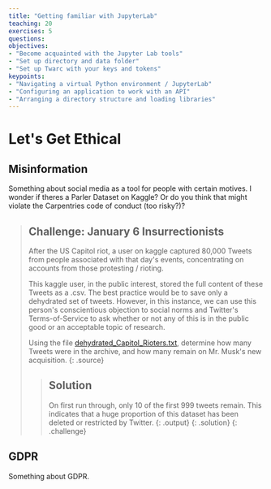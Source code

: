 ```yaml
---
title: "Getting familiar with JupyterLab"
teaching: 20
exercises: 5
questions: 
objectives:
- "Become acquainted with the Jupyter Lab tools"
- "Set up directory and data folder"
- "Set up Twarc with your keys and tokens"
keypoints:
- "Navigating a virtual Python environment / JupyterLab"
- "Configuring an application to work with an API"
- "Arranging a directory structure and loading libraries"
---
```



# Let's Get Ethical



## Misinformation

Something about social media as a tool for people with certain motives. 
I wonder if theres a Parler Dataset on Kaggle? Or do you think that might violate the Carpentries code of conduct (too risky?)? 

> ## Challenge: January 6 Insurrectionists
>
> After the US Capitol riot, a user on kaggle captured 80,000
> Tweets from people associated with that day's events, concentrating
> on accounts from those protesting / rioting.
> 
> This kaggle user, in the public interest, stored the full content of
> these Tweets as a .csv. The best practice would be to save only a 
> dehydrated set of tweets. However, in this instance, we can use this 
> person's conscientious objection to social norms and Twitter's
> Terms-of-Service to ask whether or not any of this is in the
> public good or an acceptable topic of research.
>
> Using the file [dehydrated_Capitol_Rioters.txt](../data/dehydratedCapitolRiotTweets.txt), determine how many
> Tweets were in the archive, and how many remain on Mr. Musk's new
> acquisition. 
> {: .source}
>
> > ## Solution
> > On first run through, only 10 of the first 999 tweets remain.
> > This indicates that a huge proportion of this dataset has
> > been deleted or restricted by Twitter.
> > {: .output}
> {: .solution}
{: .challenge}


## GDPR 

Something about GDPR. 

